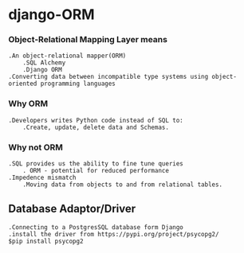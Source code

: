 # django-ORM

### Object-Relational Mapping Layer means
    .An object-relational mapper(ORM)
        .SQL Alchemy
        .Django ORM
    .Converting data between incompatible type systems using object-oriented programming languages
### Why ORM
    .Developers writes Python code instead of SQL to:
        .Create, update, delete data and Schemas.

### Why not ORM
    .SQL provides us the ability to fine tune queries
        . ORM - potential for reduced performance 
    .Impedence mismatch
        .Moving data from objects to and from relational tables.

## Database Adaptor/Driver
    .Connecting to a PostgresSQL database form Django 
    .install the driver from https://pypi.org/project/psycopg2/
    $pip install psycopg2

